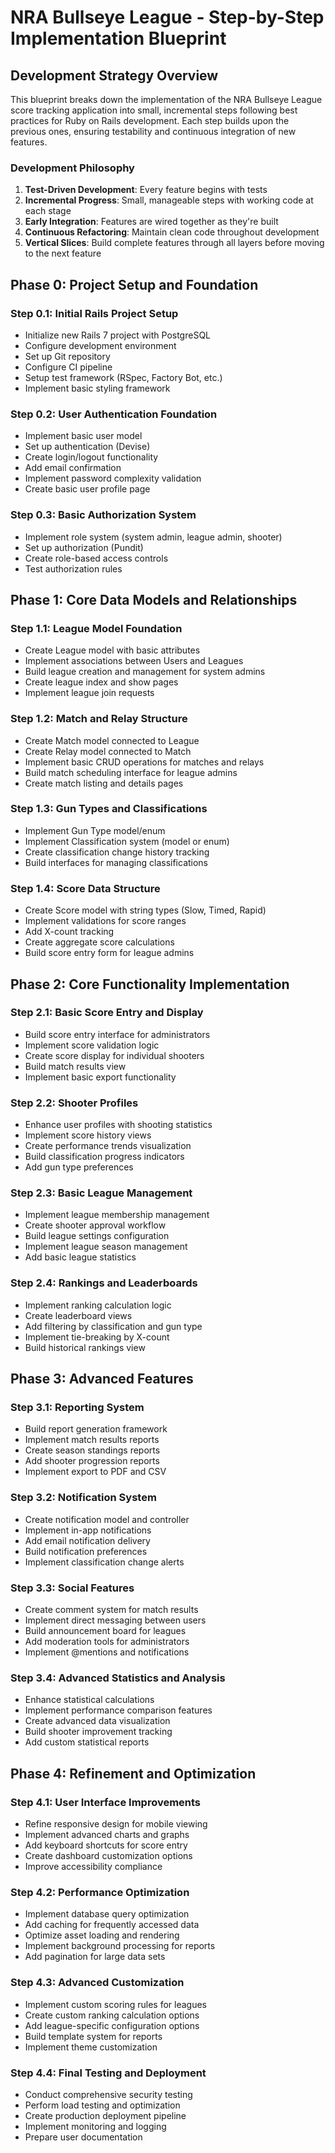 # NRA Bullseye League - Step-by-Step Implementation Blueprint

## Development Strategy Overview

This blueprint breaks down the implementation of the NRA Bullseye League score tracking application into small, incremental steps following best practices for Ruby on Rails development. Each step builds upon the previous ones, ensuring testability and continuous integration of new features.

### Development Philosophy

1. **Test-Driven Development**: Every feature begins with tests
2. **Incremental Progress**: Small, manageable steps with working code at each stage
3. **Early Integration**: Features are wired together as they're built
4. **Continuous Refactoring**: Maintain clean code throughout development
5. **Vertical Slices**: Build complete features through all layers before moving to the next feature

## Phase 0: Project Setup and Foundation

### Step 0.1: Initial Rails Project Setup
- Initialize new Rails 7 project with PostgreSQL
- Configure development environment
- Set up Git repository
- Configure CI pipeline
- Setup test framework (RSpec, Factory Bot, etc.)
- Implement basic styling framework

### Step 0.2: User Authentication Foundation
- Implement basic user model
- Set up authentication (Devise)
- Create login/logout functionality
- Add email confirmation
- Implement password complexity validation
- Create basic user profile page

### Step 0.3: Basic Authorization System
- Implement role system (system admin, league admin, shooter)
- Set up authorization (Pundit)
- Create role-based access controls
- Test authorization rules

## Phase 1: Core Data Models and Relationships

### Step 1.1: League Model Foundation
- Create League model with basic attributes
- Implement associations between Users and Leagues
- Build league creation and management for system admins
- Create league index and show pages
- Implement league join requests

### Step 1.2: Match and Relay Structure
- Create Match model connected to League
- Create Relay model connected to Match
- Implement basic CRUD operations for matches and relays
- Build match scheduling interface for league admins
- Create match listing and details pages

### Step 1.3: Gun Types and Classifications
- Implement Gun Type model/enum
- Implement Classification system (model or enum)
- Create classification change history tracking
- Build interfaces for managing classifications

### Step 1.4: Score Data Structure
- Create Score model with string types (Slow, Timed, Rapid)
- Implement validations for score ranges
- Add X-count tracking
- Create aggregate score calculations
- Build score entry form for league admins

## Phase 2: Core Functionality Implementation

### Step 2.1: Basic Score Entry and Display
- Build score entry interface for administrators
- Implement score validation logic
- Create score display for individual shooters
- Build match results view
- Implement basic export functionality

### Step 2.2: Shooter Profiles
- Enhance user profiles with shooting statistics
- Implement score history views
- Create performance trends visualization
- Build classification progress indicators
- Add gun type preferences

### Step 2.3: Basic League Management
- Implement league membership management
- Create shooter approval workflow
- Build league settings configuration
- Implement league season management
- Add basic league statistics

### Step 2.4: Rankings and Leaderboards
- Implement ranking calculation logic
- Create leaderboard views
- Add filtering by classification and gun type
- Implement tie-breaking by X-count
- Build historical rankings view

## Phase 3: Advanced Features

### Step 3.1: Reporting System
- Build report generation framework
- Implement match results reports
- Create season standings reports
- Add shooter progression reports
- Implement export to PDF and CSV

### Step 3.2: Notification System
- Create notification model and controller
- Implement in-app notifications
- Add email notification delivery
- Build notification preferences
- Implement classification change alerts

### Step 3.3: Social Features
- Create comment system for match results
- Implement direct messaging between users
- Build announcement board for leagues
- Add moderation tools for administrators
- Implement @mentions and notifications

### Step 3.4: Advanced Statistics and Analysis
- Enhance statistical calculations
- Implement performance comparison features
- Create advanced data visualization
- Build shooter improvement tracking
- Add custom statistical reports

## Phase 4: Refinement and Optimization

### Step 4.1: User Interface Improvements
- Refine responsive design for mobile viewing
- Implement advanced charts and graphs
- Add keyboard shortcuts for score entry
- Create dashboard customization options
- Improve accessibility compliance

### Step 4.2: Performance Optimization
- Implement database query optimization
- Add caching for frequently accessed data
- Optimize asset loading and rendering
- Implement background processing for reports
- Add pagination for large data sets

### Step 4.3: Advanced Customization
- Implement custom scoring rules for leagues
- Create custom ranking calculation options
- Add league-specific configuration options
- Build template system for reports
- Implement theme customization

### Step 4.4: Final Testing and Deployment
- Conduct comprehensive security testing
- Perform load testing and optimization
- Create production deployment pipeline
- Implement monitoring and logging
- Prepare user documentation
